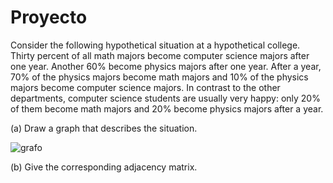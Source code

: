 # Proyecto
Consider the following hypothetical situation at a hypothetical college.
Thirty percent of all math majors become computer science majors after one
year. Another 60% become physics majors after one year. After a year, 70% of
the physics majors become math majors and 10% of the physics majors become
computer science majors. In contrast to the other departments, computer science
students are usually very happy: only 20% of them become math majors and 20%
become physics majors after a year.

(a) Draw a graph that describes the situation.

![grafo](https://user-images.githubusercontent.com/60082907/77282679-980c6780-6c98-11ea-8550-0342a74062fe.PNG)

(b) Give the corresponding adjacency matrix.
